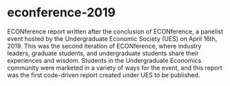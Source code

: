 # econference-2019

ECONference report written after the conclusion of ECONference, a panelist event hosted by the Undergraduate Economic Society (UES) on April 16th, 2019. This was the second iteration of ECONference, where industry leaders, graduate students, and undergraduate students share their experiences and wisdom. Students in the Undergraduate Economics community were marketed in a variety of ways for the event, and this report was the first code-driven report created under UES to be published.
